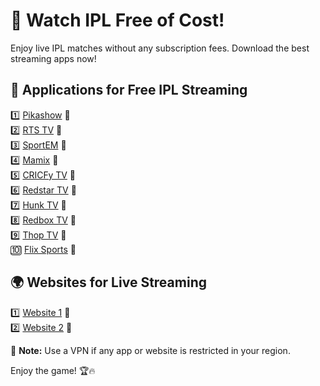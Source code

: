 # 🏏 Watch IPL Free of Cost!  

Enjoy live IPL matches without any subscription fees. Download the best streaming apps now!  

## 📲 Applications for Free IPL Streaming  

1️⃣ [Pikashow](https://pikashow.com.co/apk-download/) 🔗  
2️⃣ [RTS TV](https://www.rtstvapp.org/) 🔗  
3️⃣ [SportEM](https://www.androidout.com/item/android-apps/1283050/sportem-stream-live-sports/) 🔗  
4️⃣ [Mamix](https://www.momix.co.in/) 🔗  
5️⃣ [CRICFy TV](#) 🔗  
6️⃣ [Redstar TV](#) 🔗  
7️⃣ [Hunk TV](#) 🔗  
8️⃣ [Redbox TV](#) 🔗  
9️⃣ [Thop TV](#) 🔗  
🔟 [Flix Sports](#) 🔗  

## 🌍 Websites for Live Streaming  

1️⃣ [Website 1](#) 🔗  
2️⃣ [Website 2](#) 🔗  

📌 **Note:** Use a VPN if any app or website is restricted in your region.  

Enjoy the game! 🏆🔥  

